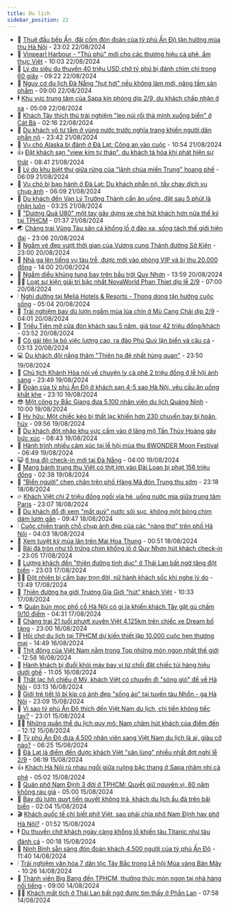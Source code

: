 ```yaml
---
title: Du lịch
sidebar_position: 22
---
```


<!-- dantri-du-lich:START -->
- 🥰 [Thuê đầu bếp Ấn, đãi cốm đón đoàn của tỷ phú Ấn Độ tận hưởng mùa thu Hà Nội](https://dantri.com.vn/du-lich/thue-dau-bep-an-dai-com-don-doan-cua-ty-phu-an-do-tan-huong-mua-thu-ha-noi-20240822193331010.htm) - 23:02 22/08/2024
- 🥰 [Vinpearl Harbour - &quot;Thủ phủ&quot; mới cho các thương hiệu cà phê, ẩm thực Việt](https://dantri.com.vn/du-lich/vinpearl-harbour-thu-phu-moi-cho-cac-thuong-hieu-ca-phe-am-thuc-viet-20240822165656556.htm) - 10:03 22/08/2024
- 🐻 [Lý do siêu du thuyền 40 triệu USD chở tỷ phú bị đánh chìm chỉ trong 60 giây](https://dantri.com.vn/du-lich/ly-do-sieu-du-thuyen-40-trieu-usd-cho-ty-phu-bi-danh-chim-chi-trong-60-giay-20240822155818940.htm) - 09:22 22/08/2024
- 🤩 [Nguy cơ du lịch Đà Nẵng &quot;hụt hơi&quot; nếu không làm mới, nâng tầm sản phẩm](https://dantri.com.vn/du-lich/nguy-co-du-lich-da-nang-hut-hoi-neu-khong-lam-moi-nang-tam-san-pham-20240822145834988.htm) - 09:00 22/08/2024
- 🕴 [Khu vực trung tâm của Sapa kín phòng dịp 2/9, du khách chấp nhận ở xa](https://dantri.com.vn/du-lich/khu-vuc-trung-tam-cua-sapa-kin-phong-dip-29-du-khach-chap-nhan-o-xa-20240822120657258.htm) - 05:09 22/08/2024
- 🤩 [Khách Tây thích thú trải nghiệm &quot;leo núi rồi thả mình xuống biển&quot; ở Cát Bà](https://dantri.com.vn/du-lich/khach-tay-thich-thu-trai-nghiem-leo-nui-roi-tha-minh-xuong-bien-o-cat-ba-20240821091834910.htm) - 02:16 22/08/2024
- 🤠 [Du khách vô tư tắm ở vùng nước trước nghĩa trang khiến người dân phẫn nộ](https://dantri.com.vn/du-lich/du-khach-vo-tu-tam-o-vung-nuoc-truoc-nghia-trang-khien-nguoi-dan-phan-no-20240821164105879.htm) - 23:42 21/08/2024
- 💪 [Vụ chó Alaska bị đánh ở Đà Lạt: Công an vào cuộc](https://dantri.com.vn/du-lich/vu-cho-alaska-bi-danh-o-da-lat-cong-an-vao-cuoc-20240821173514183.htm) - 10:54 21/08/2024
- 👍 [Đặt khách sạn &quot;view kim tự tháp&quot;, du khách tá hỏa khi phát hiện sự thật](https://dantri.com.vn/du-lich/dat-khach-san-view-kim-tu-thap-du-khach-ta-hoa-khi-phat-hien-su-that-20240821141147725.htm) - 08:41 21/08/2024
- 🚦 [Lý do khu biệt thự giữa rừng của &quot;lãnh chúa miền Trung&quot; hoang phế](https://dantri.com.vn/du-lich/ly-do-khu-biet-thu-giua-rung-cua-lanh-chua-mien-trung-hoang-phe-20240821104838624.htm) - 06:09 21/08/2024
- 💪 [Vụ chó bị bạo hành ở Đà Lạt: Du khách phẫn nộ, tẩy chay dịch vụ chụp ảnh](https://dantri.com.vn/du-lich/vu-cho-bi-bao-hanh-o-da-lat-du-khach-phan-no-tay-chay-dich-vu-chup-anh-20240821130214527.htm) - 06:09 21/08/2024
- 💃 [Du khách đến Vạn Lý Trường Thành cần ăn uống, đặt sau 5 phút là nhận luôn](https://dantri.com.vn/du-lich/du-khach-den-van-ly-truong-thanh-can-an-uong-dat-sau-5-phut-la-nhan-luon-20240820225937711.htm) - 03:25 21/08/2024
- 👺 [&quot;Dương Quá U80&quot; một tay gây dựng xe chè hút khách hơn nửa thế kỷ tại TPHCM](https://dantri.com.vn/du-lich/duong-qua-u80-mot-tay-gay-dung-xe-che-hut-khach-hon-nua-the-ky-tai-tphcm-20240820222823429.htm) - 01:37 21/08/2024
- 🌏 [Chàng trai Vũng Tàu săn cá khổng lồ ở đảo xa, sống tách thế giới hiện đại](https://dantri.com.vn/du-lich/chang-trai-vung-tau-san-ca-khong-lo-o-dao-xa-song-tach-the-gioi-hien-dai-20240818213504367.htm) - 23:06 20/08/2024
- 🎡 [Ngắm vẻ đẹp vượt thời gian của Vương cung Thánh đường Sở Kiện](https://dantri.com.vn/du-lich/ngam-ve-dep-vuot-thoi-gian-cua-vuong-cung-thanh-duong-so-kien-20240815162736296.htm) - 23:00 20/08/2024
- 🧰 [Nhà ga lên tiếng vụ tàu trễ, được mời vào phòng VIP và bị thu 20.000 đồng](https://dantri.com.vn/du-lich/nha-ga-len-tieng-vu-tau-tre-duoc-moi-vao-phong-vip-va-bi-thu-20000-dong-20240820183552566.htm) - 14:00 20/08/2024
- 💂 [Ngắm diều khủng tung bay trên bầu trời Quy Nhơn](https://dantri.com.vn/du-lich/ngam-dieu-khung-tung-bay-tren-bau-troi-quy-nhon-20240820185209488.htm) - 13:59 20/08/2024
- 🧑‍🏫 [Loạt sự kiện giải trí bậc nhất NovaWorld Phan Thiet dịp lễ 2/9](https://dantri.com.vn/du-lich/loat-su-kien-giai-tri-bac-nhat-novaworld-phan-thiet-dip-le-29-20240820134614667.htm) - 07:00 20/08/2024
- 🕯 [Nghỉ dưỡng tại Meliá Hotels &amp; Resorts - Thong dong tận hưởng cuộc sống](https://dantri.com.vn/du-lich/nghi-duong-tai-melia-hotels-resorts-thong-dong-tan-huong-cuoc-song-20240820113928194.htm) - 05:04 20/08/2024
- 👀 [Trải nghiệm bay dù lượn ngắm mùa lúa chín ở Mù Cang Chải dịp 2/9](https://dantri.com.vn/du-lich/trai-nghiem-bay-du-luon-ngam-mua-lua-chin-o-mu-cang-chai-dip-29-20240820100924027.htm) - 04:01 20/08/2024
- 🎉 [Triều Tiên mở cửa đón khách sau 5 năm, giá tour 42 triệu đồng/khách](https://dantri.com.vn/du-lich/trieu-tien-mo-cua-don-khach-sau-5-nam-gia-tour-42-trieu-dongkhach-20240820103852754.htm) - 03:52 20/08/2024
- 🌊 [Cô gái tên lạ bỏ việc lương cao, ra đảo Phú Quý lặn biển và câu cá](https://dantri.com.vn/du-lich/co-gai-ten-la-bo-viec-luong-cao-ra-dao-phu-quy-lan-bien-va-cau-ca-20240819125025605.htm) - 03:13 20/08/2024
- 💻 [Du khách đội nắng thăm &quot;Thiên hạ đệ nhất hùng quan&quot;](https://dantri.com.vn/du-lich/du-khach-doi-nang-tham-thien-ha-de-nhat-hung-quan-20240819142902386.htm) - 23:50 19/08/2024
- 💪 [Chủ tịch Khánh Hòa nói về chuyện ly cà phê 2 triệu đồng ở lễ hội ánh sáng](https://dantri.com.vn/du-lich/chu-tich-khanh-hoa-noi-ve-chuyen-ly-ca-phe-2-trieu-dong-o-le-hoi-anh-sang-20240819202222433.htm) - 23:49 19/08/2024
- 👺 [Đoàn của tỷ phú Ấn Độ ở khách sạn 4-5 sao Hà Nội, yêu cầu ăn uống khắt khe](https://dantri.com.vn/du-lich/doan-cua-ty-phu-an-do-o-khach-san-4-5-sao-ha-noi-yeu-cau-an-uong-khat-khe-20240819120837704.htm) - 23:10 19/08/2024
- 😎 [Một công ty Bắc Giang đưa 5.100 nhân viên du lịch Quảng Ninh](https://dantri.com.vn/du-lich/mot-cong-ty-bac-giang-dua-5100-nhan-vien-du-lich-quang-ninh-20240819152625391.htm) - 10:00 19/08/2024
- 🌋 [Hy hữu: Một chiếc kéo bị thất lạc khiến hơn 230 chuyến bay bị hoãn, hủy](https://dantri.com.vn/du-lich/hy-huu-mot-chiec-keo-bi-that-lac-khien-hon-230-chuyen-bay-bi-hoan-huy-20240819163900789.htm) - 09:56 19/08/2024
- 🌝 [Du khách đột nhập khu vực cấm vào ở lăng mộ Tần Thủy Hoàng gây bức xúc](https://dantri.com.vn/du-lich/du-khach-dot-nhap-khu-vuc-cam-vao-o-lang-mo-tan-thuy-hoang-gay-buc-xuc-20240819140931211.htm) - 08:43 19/08/2024
- 🧠 [Hành trình nhiều cảm xúc tại lễ hội mùa thu 8WONDER Moon Festival](https://dantri.com.vn/du-lich/hanh-trinh-nhieu-cam-xuc-tai-le-hoi-mua-thu-8wonder-moon-festival-20240819122006300.htm) - 06:49 19/08/2024
- 😺 [6 tọa độ check-in mới tại Đà Nẵng](https://dantri.com.vn/du-lich/6-toa-do-check-in-moi-tai-da-nang-20240819105640415.htm) - 04:00 19/08/2024
- 💂 [Mang bánh trung thu Việt có thịt lợn vào Đài Loan bị phạt 156 triệu đồng](https://dantri.com.vn/du-lich/mang-banh-trung-thu-viet-co-thit-lon-vao-dai-loan-bi-phat-156-trieu-dong-20240819092604170.htm) - 02:38 19/08/2024
- 🌮 [&quot;Biển người&quot; chen chân trên phố Hàng Mã đón Trung thu sớm](https://dantri.com.vn/du-lich/bien-nguoi-chen-chan-tren-pho-hang-ma-don-trung-thu-som-20240817123314207.htm) - 23:18 18/08/2024
- 🔥 [Khách Việt chi 2 triệu đồng ngồi vỉa hè, uống nước mía giữa trung tâm Paris](https://dantri.com.vn/du-lich/khach-viet-chi-2-trieu-dong-ngoi-via-he-uong-nuoc-mia-giua-trung-tam-paris-20240816215429293.htm) - 23:07 18/08/2024
- 🦏 [Du khách đổ đi xem &quot;mắt quỷ&quot; nước sôi sục, không một bóng chim dám lượn gần](https://dantri.com.vn/du-lich/du-khach-do-di-xem-mat-quy-nuoc-soi-suc-khong-mot-bong-chim-dam-luon-gan-20240818114956743.htm) - 09:47 18/08/2024
- 🕯 [Cuộc chiến tranh chỗ chụp ảnh đẹp của các &quot;nàng thơ&quot; trên phố Hà Nội](https://dantri.com.vn/du-lich/cuoc-chien-tranh-cho-chup-anh-dep-cua-cac-nang-tho-tren-pho-ha-noi-20240811172122138.htm) - 04:03 18/08/2024
- 🐻 [Xem tuyệt kỹ múa lân trên Mai Hoa Thung](https://dantri.com.vn/du-lich/xem-tuyet-ky-mua-lan-tren-mai-hoa-thung-20240818002031449.htm) - 00:51 18/08/2024
- 🥸 [Bãi đá tròn như tổ trứng chim khổng lồ ở Quy Nhơn hút khách check-in](https://dantri.com.vn/du-lich/bai-da-tron-nhu-to-trung-chim-khong-lo-o-quy-nhon-hut-khach-check-in-20240815151945426.htm) - 23:05 17/08/2024
- 💂 [Lượng khách đến &quot;thiên đường tình dục&quot; ở Thái Lan bất ngờ tăng đột biến](https://dantri.com.vn/du-lich/luong-khach-den-thien-duong-tinh-duc-o-thai-lan-bat-ngo-tang-dot-bien-20240817171859042.htm) - 23:03 17/08/2024
- 🧑‍💻 [Đột nhiên bị cấm bay trọn đời, nữ hành khách sốc khi nghe lý do](https://dantri.com.vn/du-lich/dot-nhien-bi-cam-bay-tron-doi-nu-hanh-khach-soc-khi-nghe-ly-do-20240817175503454.htm) - 13:49 17/08/2024
- 💪 [Thiên đường hạ giới Trương Gia Giới &quot;hút&quot; khách Việt](https://dantri.com.vn/du-lich/thien-duong-ha-gioi-truong-gia-gioi-hut-khach-viet-20240817173302175.htm) - 10:33 17/08/2024
- ⚗️ [Quán bún mọc phố cổ Hà Nội có gì lạ khiến khách Tây gật gù chấm 9/10 điểm](https://dantri.com.vn/du-lich/quan-bun-moc-pho-co-ha-noi-co-gi-la-khien-khach-tay-gat-gu-cham-910-diem-20240817111909824.htm) - 04:31 17/08/2024
- 🌁 [Chàng trai 21 tuổi phượt xuyên Việt 4.125km trên chiếc xe Dream bố tặng](https://dantri.com.vn/du-lich/chang-trai-21-tuoi-phuot-xuyen-viet-4125km-tren-chiec-xe-dream-bo-tang-20240816105054659.htm) - 23:00 16/08/2024
- 🧰 [Hội chợ du lịch tại TPHCM dự kiến thiết lập 10.000 cuộc hẹn thương mại](https://dantri.com.vn/du-lich/hoi-cho-du-lich-tai-tphcm-du-kien-thiet-lap-10000-cuoc-hen-thuong-mai-20240816163627189.htm) - 14:49 16/08/2024
- 🧰 [Thịt đông của Việt Nam nằm trong Top những món ngon nhất thế giới](https://dantri.com.vn/du-lich/thit-dong-cua-viet-nam-nam-trong-top-nhung-mon-ngon-nhat-the-gioi-20240816171331959.htm) - 12:58 16/08/2024
- 🎉 [Hành khách bị đuổi khỏi máy bay vì từ chối đặt chiếc túi hàng hiệu dưới ghế](https://dantri.com.vn/du-lich/hanh-khach-bi-duoi-khoi-may-bay-vi-tu-choi-dat-chiec-tui-hang-hieu-duoi-ghe-20240816174116319.htm) - 11:05 16/08/2024
- 🤩 [Thất lạc hộ chiếu ở Mỹ, khách Việt có chuyến đi &quot;sóng gió&quot; để về Hà Nội](https://dantri.com.vn/du-lich/that-lac-ho-chieu-o-my-khach-viet-co-chuyen-di-song-gio-de-ve-ha-noi-20240816095135696.htm) - 03:13 16/08/2024
- 👺 [Giới trẻ tiết lộ bí kíp có ảnh đẹp &quot;sống ảo&quot; tại tuyến tàu Nhổn - ga Hà Nội](https://dantri.com.vn/doi-song/gioi-tre-tiet-lo-bi-kip-co-anh-dep-song-ao-tai-tuyen-tau-nhon-ga-ha-noi-20240812154500163.htm) - 23:09 15/08/2024
- 🧠 [Vì sao tỷ phú Ấn Độ thích đến Việt Nam du lịch, chi tiền không tiếc tay?](https://dantri.com.vn/du-lich/vi-sao-ty-phu-an-do-thich-den-viet-nam-du-lich-chi-tien-khong-tiec-tay-20240815195331116.htm) - 23:01 15/08/2024
- 👨‍🏫 [Những quần thể du lịch quy mô: Nam châm hút khách của điểm đến](https://dantri.com.vn/du-lich/nhung-quan-the-du-lich-quy-mo-nam-cham-hut-khach-cua-diem-den-20240815183601083.htm) - 12:12 15/08/2024
- 🦅 [Tỷ phú Ấn Độ đưa 4.500 nhân viên sang Việt Nam du lịch là ai, giàu cỡ nào?](https://dantri.com.vn/du-lich/ty-phu-an-do-dua-4500-nhan-vien-sang-viet-nam-du-lich-la-ai-giau-co-nao-20240815132317007.htm) - 06:25 15/08/2024
- 🌊 [Đà Lạt là điểm đến được khách Việt &quot;săn lùng&quot; nhiều nhất đợt nghỉ lễ 2/9](https://dantri.com.vn/du-lich/da-lat-la-diem-den-duoc-khach-viet-san-lung-nhieu-nhat-dot-nghi-le-29-20240814042738047.htm) - 06:19 15/08/2024
- 👍 [Khách Hà Nội rủ nhau ngồi giữa ruộng bậc thang ở Sapa nhâm nhi cà phê](https://dantri.com.vn/du-lich/khach-ha-noi-ru-nhau-ngoi-giua-ruong-bac-thang-o-sapa-nham-nhi-ca-phe-20240815113303828.htm) - 05:02 15/08/2024
- 🫶 [Quán phở Nam Định 3 đời ở TPHCM: Quyết giữ nguyên vị, 60 năm không rau giá](https://dantri.com.vn/du-lich/quan-pho-nam-dinh-3-doi-o-tphcm-quyet-giu-nguyen-vi-60-nam-khong-rau-gia-20240815015841447.htm) - 05:00 15/08/2024
- 💯 [Bay dù lượn quỵt tiền quyết không trả, khách du lịch ẩu đả trên bãi biển](https://dantri.com.vn/du-lich/bay-du-luon-quyt-tien-quyet-khong-tra-khach-du-lich-au-da-tren-bai-bien-20240814154818352.htm) - 02:04 15/08/2024
- 🎬 [Khách quốc tế chỉ biết phở Việt, sao phải chia phở Nam Định hay phở Hà Nội?](https://dantri.com.vn/du-lich/khach-quoc-te-chi-biet-pho-viet-sao-phai-chia-pho-nam-dinh-hay-pho-ha-noi-20240815075637701.htm) - 01:52 15/08/2024
- 🕴 [Du thuyền chở khách ngày càng khổng lồ khiến tàu Titanic như tàu đánh cá](https://dantri.com.vn/du-lich/du-thuyen-cho-khach-ngay-cang-khong-lo-khien-tau-titanic-nhu-tau-danh-ca-20240814173307374.htm) - 00:18 15/08/2024
- 🦅 [Ninh Bình sẵn sàng đón đoàn khách 4.500 người của tỷ phú Ấn Độ](https://dantri.com.vn/du-lich/ninh-binh-san-sang-don-doan-khach-4500-nguoi-cua-ty-phu-an-do-20240814172713487.htm) - 11:40 14/08/2024
- 🕯 [Trải nghiệm văn hóa 7 dân tộc Tây Bắc trong Lễ hội Mùa vàng Bản Mây](https://dantri.com.vn/du-lich/trai-nghiem-van-hoa-7-dan-toc-tay-bac-trong-le-hoi-mua-vang-ban-may-20240814170939304.htm) - 10:26 14/08/2024
- 🥸 [Thành viên Big Bang đến TPHCM, thưởng thức món ngon tại nhà hàng nổi tiếng](https://dantri.com.vn/du-lich/thanh-vien-big-bang-den-tphcm-thuong-thuc-mon-ngon-tai-nha-hang-noi-tieng-20240814154231796.htm) - 09:00 14/08/2024
- 👨‍🏫 [Khách mất tích ở Thái Lan bất ngờ được tìm thấy ở Phần Lan](https://dantri.com.vn/du-lich/khach-mat-tich-o-thai-lan-bat-ngo-duoc-tim-thay-o-phan-lan-20240814110029433.htm) - 07:58 14/08/2024<!-- dantri-du-lich:END -->
